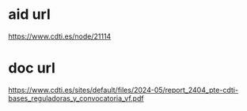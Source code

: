 # aid url
https://www.cdti.es/node/21114

# doc url
https://www.cdti.es/sites/default/files/2024-05/report_2404_pte-cdti-bases_reguladoras_y_convocatoria_vf.pdf
        
